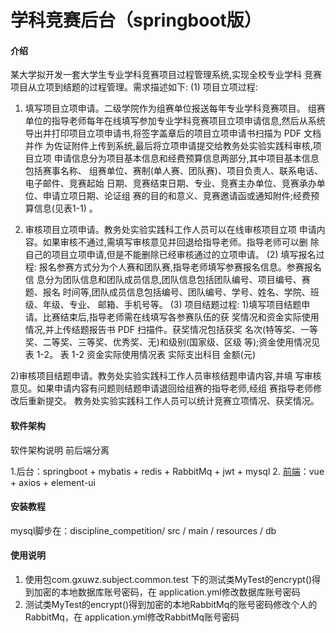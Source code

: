 # 学科竞赛后台（springboot版）

#### 介绍
某大学拟开发一套大学生专业学科竞赛项目过程管理系统,实现全校专业学科
竞赛项目从立项到结题的过程管理。需求描述如下:
(1) 项目立项过程:
1) 填写项目立项申请。二级学院作为组赛单位报送每年专业学科竞赛项目。
组赛单位的指导老师每年在线填写参加专业学科竞赛项目立项申请信息,然后从系统
导出并打印项目立项申请书,将签字盖章后的项目立项申请书扫描为 PDF 文档并作
为佐证附件上传到系统,最后将立项申请提交给教务处实验实践科审核,项目立项
申请信息分为项目基本信息和经费预算信息两部分,其中项目基本信息包括赛事名称、
组赛单位、赛制(单人赛、团队赛)、项目负责人、联系电话、电子邮件、竞赛起始
日期、竞赛结束日期、专业、竞赛主办单位、竞赛承办单位、申请立项日期、论证组
赛的目的和意义、竞赛邀请函或通知附件;经费预算信息(见表1-1) 。

2) 审核项目立项申请。教务处实验实践科工作人员可以在线审核项目立项
申请内容。如果审核不通过,需填写审核意见并回退给指导老师。指导老师可以删
除自己的项目立项申请,但是不能删除已经审核通过的立项申请。
(2) 填写报名过程:
报名参赛方式分为个人赛和团队赛,指导老师填写参赛报名信息。参赛报名信
息分为团队信息和团队成员信息,团队信息包括团队编号、项目编号、赛题、报名
时间等,团队成员信息包括编号、团队编号、学号、姓名、学院、班级、年级、专业、
邮箱、手机号等。
(3) 项目结题过程:
1)填写项目结题申请。比赛结束后,指导老师需在线填写各参赛队伍的获
奖情况和资金实际使用情况,并上传结题报告书 PDF 扫描件。获奖情况包括获奖
名次(特等奖、一等奖、二等奖、三等奖、优秀奖、无)和级别(国家级、区级
等);资金使用情况见表 1-2。
表 1-2 资金实际使用情况表
实际支出科目 金额(元)

2)审核项目结题申请。教务处实验实践科工作人员审核结题申请内容,并填
写审核意见。如果申请内容有问题则结题申请退回给组赛的指导老师,经组
赛指导老师修改后重新提交。
教务处实验实践科工作人员可以统计竞赛立项情况、获奖情况。

#### 软件架构
软件架构说明
前后端分离


1.后台：springboot + mybatis + redis + RabbitMq + jwt + mysql
2. [前端](https://gitee.com/miracle-peak/subject_vue)：vue + axios + element-ui



#### 安装教程

mysql脚步在：discipline_competition/ src / main / resources / db

#### 使用说明

1.  使用包com.gxuwz.subject.common.test 下的测试类MyTest的encrypt()得到加密的本地数据库账号密码，在 application.yml修改数据库账号密码
2.  测试类MyTest的encrypt()得到加密的本地RabbitMq的账号密码修改个人的RabbitMq，在 application.yml修改RabbitMq账号密码




